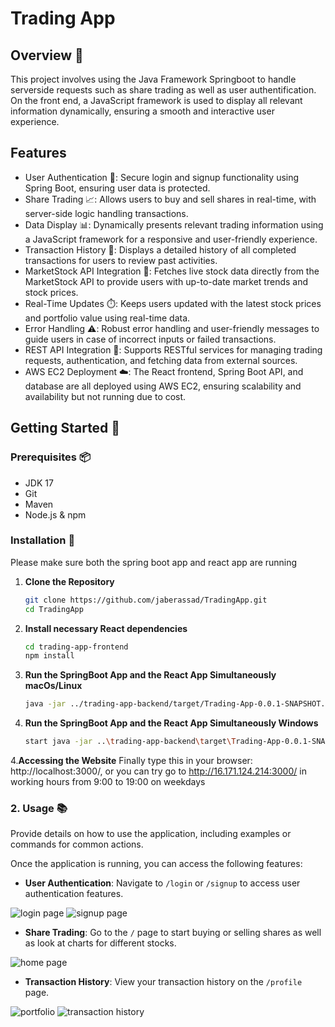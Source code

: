 # Trading App

## Overview 📝

This project involves using the Java Framework Springboot to handle serverside requests such as share trading as well as user authentification. On the front end, a JavaScript framework is used to display all relevant information dynamically, ensuring a smooth and interactive user experience.

## Features 

- User Authentication 🔑: Secure login and signup functionality using Spring Boot, ensuring user data is protected.
- Share Trading 📈: Allows users to buy and sell shares in real-time, with server-side logic handling transactions.
- Data Display 📊: Dynamically presents relevant trading information using a JavaScript framework for a responsive and user-friendly experience.
- Transaction History 🧾: Displays a detailed history of all completed transactions for users to review past activities.
- MarketStock API Integration 🔌: Fetches live stock data directly from the MarketStock API to provide users with up-to-date market trends and stock prices.
- Real-Time Updates ⏱️: Keeps users updated with the latest stock prices and portfolio value using real-time data.
- Error Handling ⚠️: Robust error handling and user-friendly messages to guide users in case of incorrect inputs or failed transactions.
- REST API Integration 🔌: Supports RESTful services for managing trading requests, authentication, and fetching data from external sources.
- AWS EC2 Deployment ☁️: The React frontend, Spring Boot API, and database are all deployed using AWS EC2, ensuring scalability and availability but not running due to cost.

## Getting Started 🚀

### Prerequisites 📦
- JDK 17
- Git
- Maven
- Node.js & npm

### Installation 🔧

Please make sure both the spring boot app and react app are running
1. **Clone the Repository** 

   ```bash
   git clone https://github.com/jaberassad/TradingApp.git
   cd TradingApp

2. **Install necessary React dependencies**
   ```bash
   cd trading-app-frontend
   npm install
   

3. **Run the SpringBoot App and the React App Simultaneously macOs/Linux**
   ```bash
   java -jar ../trading-app-backend/target/Trading-App-0.0.1-SNAPSHOT.jar & npm start

3. **Run the SpringBoot App and the React App Simultaneously Windows**
   ```bash
   start java -jar ..\trading-app-backend\target\Trading-App-0.0.1-SNAPSHOT.jar & npm start

4.**Accessing the Website**
   Finally type this in your browser: http://localhost:3000/, or you can try go to http://16.171.124.214:3000/ in working hours from 9:00 to 19:00 on weekdays
   

### 2. **Usage 📚**

   Provide details on how to use the application, including examples or commands for common actions.
   
   Once the application is running, you can access the following features:
   
   - **User Authentication**: Navigate to `/login` or `/signup` to access user authentication features.

     
![login page](login_img) ![signup page](signup_img)


   - **Share Trading**: Go to the `/` page to start buying or selling shares as well as look at charts for different stocks.

     
![home page](chart_img)


   - **Transaction History**: View your transaction history on the `/profile` page.


![portfolio](portfolio_img)  ![transaction history](transaction_history_img)
